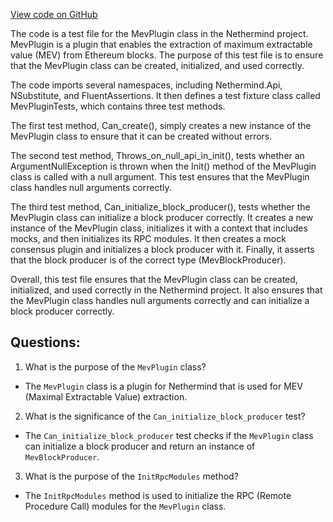 [View code on GitHub](https://github.com/NethermindEth/nethermind/src/Nethermind/Nethermind.Mev.Test/MevPluginTests.cs)

The code is a test file for the MevPlugin class in the Nethermind project. MevPlugin is a plugin that enables the extraction of maximum extractable value (MEV) from Ethereum blocks. The purpose of this test file is to ensure that the MevPlugin class can be created, initialized, and used correctly.

The code imports several namespaces, including Nethermind.Api, NSubstitute, and FluentAssertions. It then defines a test fixture class called MevPluginTests, which contains three test methods.

The first test method, Can_create(), simply creates a new instance of the MevPlugin class to ensure that it can be created without errors.

The second test method, Throws_on_null_api_in_init(), tests whether an ArgumentNullException is thrown when the Init() method of the MevPlugin class is called with a null argument. This test ensures that the MevPlugin class handles null arguments correctly.

The third test method, Can_initialize_block_producer(), tests whether the MevPlugin class can initialize a block producer correctly. It creates a new instance of the MevPlugin class, initializes it with a context that includes mocks, and then initializes its RPC modules. It then creates a mock consensus plugin and initializes a block producer with it. Finally, it asserts that the block producer is of the correct type (MevBlockProducer).

Overall, this test file ensures that the MevPlugin class can be created, initialized, and used correctly in the Nethermind project. It also ensures that the MevPlugin class handles null arguments correctly and can initialize a block producer correctly.
## Questions: 
 1. What is the purpose of the `MevPlugin` class?
- The `MevPlugin` class is a plugin for Nethermind that is used for MEV (Maximal Extractable Value) extraction.

2. What is the significance of the `Can_initialize_block_producer` test?
- The `Can_initialize_block_producer` test checks if the `MevPlugin` class can initialize a block producer and return an instance of `MevBlockProducer`.

3. What is the purpose of the `InitRpcModules` method?
- The `InitRpcModules` method is used to initialize the RPC (Remote Procedure Call) modules for the `MevPlugin` class.